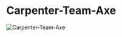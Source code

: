 # Carpenter-Team-Axe
![Carpenter-Team-Axe](https://user-images.githubusercontent.com/39296111/201325863-345edd20-816d-4f1c-aeb7-4bd8df2869e3.jpeg)

